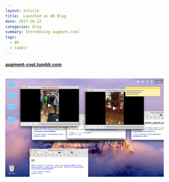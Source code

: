 ```yaml
---
layout: article
title:  Launched an AR Blog
date: 2017-10-12
categories: blog
summary: Introducing augment.cool
tags:
  - AR
  - tumblr
---
```



#### [augment-cool.tumblr.com](https://augment-cool.tumblr.com)

<br />

<img src="/assets/images/blog/augment-cool.png" alt="drawing" />
